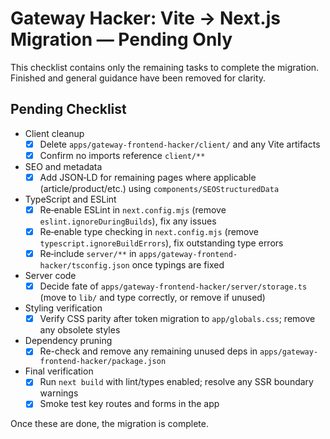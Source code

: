 # Gateway Hacker: Vite → Next.js Migration — Pending Only

This checklist contains only the remaining tasks to complete the migration. Finished and general guidance have been removed for clarity.

## Pending Checklist

- Client cleanup
  - [x] Delete `apps/gateway-frontend-hacker/client/` and any Vite artifacts
  - [x] Confirm no imports reference `client/**`

- SEO and metadata
  - [x] Add JSON‑LD for remaining pages where applicable (article/product/etc.) using `components/SEOStructuredData`

- TypeScript and ESLint
  - [x] Re‑enable ESLint in `next.config.mjs` (remove `eslint.ignoreDuringBuilds`), fix any issues
  - [x] Re‑enable type checking in `next.config.mjs` (remove `typescript.ignoreBuildErrors`), fix outstanding type errors
  - [x] Re‑include `server/**` in `apps/gateway-frontend-hacker/tsconfig.json` once typings are fixed

- Server code
  - [x] Decide fate of `apps/gateway-frontend-hacker/server/storage.ts` (move to `lib/` and type correctly, or remove if unused)

- Styling verification
  - [x] Verify CSS parity after token migration to `app/globals.css`; remove any obsolete styles

- Dependency pruning
  - [x] Re-check and remove any remaining unused deps in `apps/gateway-frontend-hacker/package.json`

- Final verification
  - [x] Run `next build` with lint/types enabled; resolve any SSR boundary warnings
  - [x] Smoke test key routes and forms in the app

Once these are done, the migration is complete.
